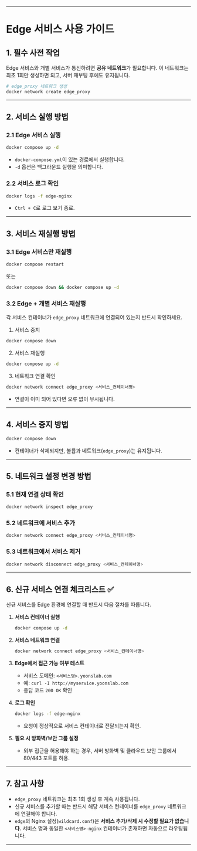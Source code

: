 
---

# Edge 서비스 사용 가이드

## 1. 필수 사전 작업

Edge 서비스와 개별 서비스가 통신하려면 **공유 네트워크**가 필요합니다.
이 네트워크는 최초 1회만 생성하면 되고, 서버 재부팅 후에도 유지됩니다.

```bash
# edge_proxy 네트워크 생성
docker network create edge_proxy
```

---

## 2. 서비스 실행 방법

### 2.1 Edge 서비스 실행

```bash
docker compose up -d
```

* `docker-compose.yml`이 있는 경로에서 실행합니다.
* `-d` 옵션은 백그라운드 실행을 의미합니다.

### 2.2 서비스 로그 확인

```bash
docker logs -f edge-nginx
```

* `Ctrl + C`로 로그 보기 종료.

---

## 3. 서비스 재실행 방법

### 3.1 Edge 서비스만 재실행

```bash
docker compose restart
```

또는

```bash
docker compose down && docker compose up -d
```

### 3.2 Edge + 개별 서비스 재실행

각 서비스 컨테이너가 `edge_proxy` 네트워크에 연결되어 있는지 반드시 확인하세요.

1. 서비스 중지

```bash
docker compose down
```

2. 서비스 재실행

```bash
docker compose up -d
```

3. 네트워크 연결 확인

```bash
docker network connect edge_proxy <서비스_컨테이너명>
```

* 연결이 이미 되어 있다면 오류 없이 무시됩니다.

---

## 4. 서비스 중지 방법

```bash
docker compose down
```

* 컨테이너가 삭제되지만, 볼륨과 네트워크(`edge_proxy`)는 유지됩니다.

---

## 5. 네트워크 설정 변경 방법

### 5.1 현재 연결 상태 확인

```bash
docker network inspect edge_proxy
```

### 5.2 네트워크에 서비스 추가

```bash
docker network connect edge_proxy <서비스_컨테이너명>
```

### 5.3 네트워크에서 서비스 제거

```bash
docker network disconnect edge_proxy <서비스_컨테이너명>
```

---

## 6. 신규 서비스 연결 체크리스트 ✅

신규 서비스를 Edge 환경에 연결할 때 반드시 다음 절차를 따릅니다.

1. **서비스 컨테이너 실행**

   ```bash
   docker compose up -d
   ```

2. **서비스 네트워크 연결**

   ```bash
   docker network connect edge_proxy <서비스_컨테이너명>
   ```

3. **Edge에서 접근 가능 여부 테스트**

   * 서비스 도메인: `<서비스명>.yoonslab.com`
   * 예: `curl -I http://myservice.yoonslab.com`
   * 응답 코드 `200 OK` 확인

4. **로그 확인**

   ```bash
   docker logs -f edge-nginx
   ```

   * 요청이 정상적으로 서비스 컨테이너로 전달되는지 확인.

5. **필요 시 방화벽/보안 그룹 설정**

   * 외부 접근을 허용해야 하는 경우, 서버 방화벽 및 클라우드 보안 그룹에서 80/443 포트를 허용.

---

## 7. 참고 사항

* `edge_proxy` 네트워크는 최초 1회 생성 후 계속 사용됩니다.
* 신규 서비스를 추가할 때는 반드시 해당 서비스 컨테이너를 `edge_proxy` 네트워크에 연결해야 합니다.
* `edge`의 Nginx 설정(`wildcard.conf`)은 **서비스 추가/삭제 시 수정할 필요가 없습니다**.
  서비스 명과 동일한 `<서비스명>-nginx` 컨테이너가 존재하면 자동으로 라우팅됩니다.

---